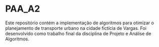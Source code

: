 # PAA_A2
Este repositório contém a implementação de algoritmos para otimizar o planejamento de transporte urbano na cidade fictícia de Vargas. Foi desenvolvido como trabalho final da disciplina de Projeto e Análise de Algoritmos.
